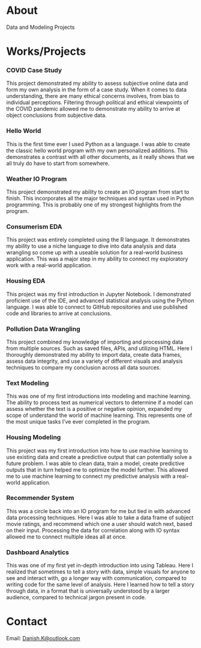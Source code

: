 # About
Data and Modeling Projects

# Works/Projects
### COVID Case Study
This project demonstrated my ability to assess subjective online data and form my own analysis in the form of a case study. When it comes to data understanding, there are many ethical concerns involves, from bias to individual perceptions. Filtering through political and ethical viewpoints of the COVID pandemic allowed me to demonstrate my ability to arrive at object conclusions from subjective data.
### Hello World
This is the first time ever I used Python as a language. I was able to create the classic hello world program with my own personalized additions. This demonstrates a contrast with all other documents, as it really shows that we all truly do have to start from somewhere.
### Weather IO Program
This project demonstrated my ability to create an IO program from start to finish. This incorporates all the major techniques and syntax used in Python programming. This is probably one of my strongest highlights from the program.
### Consumerism EDA
This project was entirely completed using the R language. It demonstrates my ability to use a niche language to dive into data analysis and data wrangling so come up with a useable solution for a real-world business application. This was a major step in my ability to connect my exploratory work with a real-world application.
### Housing EDA
This project was my first introduction in Jupyter Notebook. I demonstrated proficient use of the IDE, and advanced statistical analysis using the Python language. I was able to connect to GitHub repositories and use published code and libraries to arrive at conclusions.
### Pollution Data Wrangling
This project combined my knowledge of importing and processing data from multiple sources. Such as saved files, APIs, and utilizing HTML. Here I thoroughly demonstrated my ability to import data, create data frames, assess data integrity, and use a variety of different visuals and analysis techniques to compare my conclusion across all data sources.
### Text Modeling
This was one of my first introductions into modeling and machine learning. The ability to process text as numerical vectors to determine if a model can assess whether the text is a positive or negative opinion, expanded my scope of understand the world of machine learning. This represents one of the most unique tasks I’ve ever completed in the program.
### Housing Modeling
This project was my first introduction into how to use machine learning to use existing data and create a predictive output that can potentially solve a future problem. I was able to clean data, train a model, create predictive outputs that in turn helped me to optimize the model further. This allowed me to use machine learning to connect my predictive analysis with a real-world application.
### Recommender System
This was a circle back into an IO program for me but tied in with advanced data processing techniques. Here I was able to take a data frame of subject movie ratings, and recommend which one a user should watch next, based on their input. Processing the data for correlation along with IO syntax allowed me to connect multiple ideas all at once.
### Dashboard Analytics
This was one of my first yet in-depth introduction into using Tableau. Here I realized that sometimes to tell a story with data, simple visuals for anyone to see and interact with, go a longer way with communication, compared to writing code for the same level of analysis. Here I learned how to tell a story through data, in a format that is universally understood by a larger audience, compared to technical jargon present in code.

# Contact
Email: Danish.K@outlook.com
